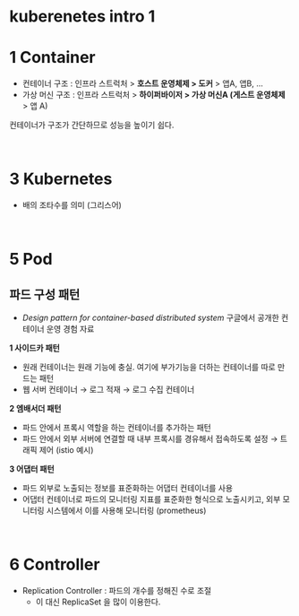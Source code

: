 # kuberenetes intro 1



# 1 Container

- 컨테이너 구조 : 인프라 스트럭처 > **호스트 운영체제 > 도커** > 앱A, 앱B, ...
- 가상 머신 구조 : 인프라 스트럭처 > **하이퍼바이저 > 가상 머신A (게스트 운영체제** > 앱 A)

컨테이너가 구조가 간단하므로 성능을 높이기 쉽다.

<br />

# 3 Kubernetes

- 배의 조타수를 의미 (그리스어)



<br />

# 5 Pod

## 파드 구성 패턴

- _Design pattern for container-based distributed system_ 구글에서 공개한 컨테이너 운영 경험 자료

**1 사이드카 패턴**

- 원래 컨테이너는 원래 기능에 충실. 여기에 부가기능을 더하는 컨테이너를 따로 만드는 패턴
- 웹 서버 컨테이너 → 로그 적재 → 로그 수집 컨테이너

**2 엠배서더 패턴**

- 파드 안에서 프록시 역할을 하는 컨테이너를 추가하는 패턴
- 파드 안에서 외부 서버에 연결할 때 내부 프록시를 경유해서 접속하도록 설정 → 트래픽 제어 (istio 예시)

**3 어댑터 패턴**

- 파드 외부로 노출되는 정보를 표준화하는 어댑터 컨테이너를 사용
- 어댑터 컨테이너로 파드의 모니터링 지표를 표준화한 형식으로 노출시키고, 외부 모니터링 시스템에서 이를 사용해 모니터링 (prometheus)

<br />

# 6 Controller

- Replication Controller : 파드의 개수를 정해진 수로 조절
  - 이 대신 ReplicaSet 을 많이 이용한다.



